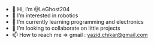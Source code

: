 - 👋 Hi, I’m @LeGhost204
- 👀 I’m interested in robotics
- 🌱 I’m currently learning programming and electronics
- 💞️ I’m looking to collaborate on little projects 
- 📫 How to reach me => gmail : yazid.chikar@gmail.com

<!---
LeGhost204/LeGhost204 is a ✨ special ✨ repository because its `README.md` (this file) appears on your GitHub profile.
You can click the Preview link to take a look at your changes.
--->
